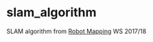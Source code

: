 # slam_algorithm
SLAM algorithm from [Robot Mapping](http://ais.informatik.uni-freiburg.de/teaching/ws17/mapping/)  WS 2017/18
